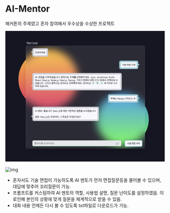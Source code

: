 # AI-Mentor

해커톤의 주제였고 혼자 참여해서 우수상을 수상한 프로젝트

![chat](./public/chating.png)

![img](https://github.com/uuuuooii/AI-Mentor/assets/97392254/b77ae0c4-cd2d-43ff-8efd-b5fc8f34bcd2)

- 혼자서도 기술 면접이 가능하도록 AI 멘토가 먼저 면접질문등을 물어볼 수 있으며, 대답에 맞추어 꼬리질문이 가능.
- 프롬프트를 커스텀하여 AI 멘토의 역할, 사용법 설명, 질문 난이도를 설정하였음. 이로인해 본인의 상황에 맞게 질문을 체계적으로 받을 수 있음.
- 대화 내용 언제든 다시 볼 수 있도록 txt파일로 다운로드가 가능.
